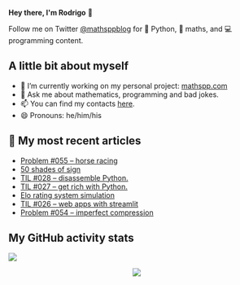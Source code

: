 **Hey there, I'm Rodrigo** 👋

Follow me on Twitter [@mathsppblog][twitter] for 🐍 Python, 🧠 maths, and 💻 programming content.


## A little bit about myself

- 🔭 I’m currently working on my personal project: [mathspp.com](https://mathspp.com)
- 💬 Ask me about mathematics, programming and bad jokes.
- 📫 You can find my contacts [here](https://mathspp.com/about#contacts).
- 😄 Pronouns: he/him/his


## 📖 My most recent articles

<!-- BLOG-POST-LIST:START -->
- [Problem #055 – horse racing](https://mathspp.com/blog/problems/horse-racing)
- [50 shades of sign](https://mathspp.com/blog/50-shades-of-sign)
- [TIL #028 – disassemble Python.](https://mathspp.com/blog/til/028)
- [TIL #027 – get rich with Python.](https://mathspp.com/blog/til/027)
- [Elo rating system simulation](https://mathspp.com/blog/elo-rating-system-simulation)
- [TIL #026 – web apps with streamlit](https://mathspp.com/blog/til/026)
- [Problem #054 – imperfect compression](https://mathspp.com/blog/problems/imperfect-compression)
<!-- BLOG-POST-LIST:END -->


##  My GitHub activity stats

![](https://github-readme-stats.vercel.app/api?username=RodrigoGiraoSerrao&hide=stars&count_private=true&show_icons=true)

<p align='center'><img src='https://visitor-badge.laobi.icu/badge?page_id=RodrigoGiraoSerrao'></p>

[twitter]: https://twitter.com/mathsppblog
